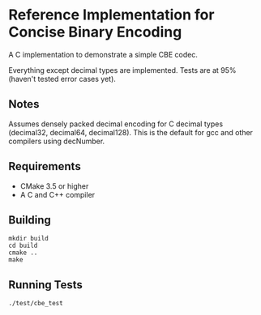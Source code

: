 Reference Implementation for Concise Binary Encoding
====================================================

A C implementation to demonstrate a simple CBE codec.

Everything except decimal types are implemented.
Tests are at 95% (haven't tested error cases yet).


Notes
-----

Assumes densely packed decimal encoding for C decimal types (decimal32, decimal64, decimal128). This is the default for gcc and other compilers using decNumber.


Requirements
------------

  * CMake 3.5 or higher
  * A C and C++ compiler



Building
--------

    mkdir build
    cd build
    cmake ..
    make



Running Tests
-------------

    ./test/cbe_test
